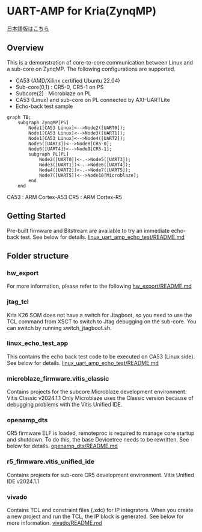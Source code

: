 
# UART-AMP for Kria(ZynqMP) 

[日本語版はこちら](https://github.com/kern-gt/ZynqMP-UART-AMP-KR260-Ubuntu/blob/main/README_jp.md)

## Overview
This is a demonstration of core-to-core communication between Linux and a sub-core on ZynqMP. The following configurations are supported.
* CA53 (AMD/Xilinx certified Ubuntu 22.04)
* Sub-core(0,1) : CR5-0, CR5-1 on PS
* Subcore(2) : Microblaze on PL
* CA53 (Linux) and sub-core on PL connected by AXI-UARTLite
* Echo-back test sample

```mermaid
graph TB;
    subgraph ZynqMP[PS]
        Node1[CA53 Linux]<-->Node2([UART0]);
        Node1[CA53 Linux]<-->Node3([UART1]);
        Node1[CA53 Linux]<-->Node4([UART2]);
        Node5([UART3])<-->Node8[CR5-0];
        Node6([UART4])<-->Node9[CR5-1];
        subgraph PL[PL]
            Node2([UART0])<-.->Node5([UART3]);
            Node3([UART1])<-.->Node6([UART4]);
            Node4([UART2])<-.->Node7([UART5]);
            Node7([UART5])<-->Node10[Microblaze];
        end
    end
```

CA53 : ARM Cortex-A53
CR5 : ARM Cortex-R5

## Getting Started
Pre-built firmware and Bitstream are available to try an immediate echo-back test.
See below for details.
[linux_uart_amp_echo_test/README.md](https://github.com/kern-gt/ZynqMP-UART-AMP-KR260-Ubuntu/blob/main/linux_uart_amp_echo_test/README.md)

## Folder structure
### hw_export
For more information, please refer to the following
[hw_export/README.md](https://github.com/kern-gt/ZynqMP-UART-AMP-KR260-Ubuntu/blob/main/hw_export/README.md)

### jtag_tcl
Kria K26 SOM does not have a switch for Jtagboot, so you need to use the TCL command from XSCT to switch to Jtag debugging on the sub-core.
You can switch by running switch_jtagboot.sh.

### linux_echo_test_app
This contains the echo back test code to be executed on CA53 (Linux side). See below for details.
[linux_uart_amp_echo_test/README.md](https://github.com/kern-gt/ZynqMP-UART-AMP-KR260-Ubuntu/blob/main/linux_uart_amp_echo_test/README.md)

### microblaze_firmware.vitis_classic
Contains projects for the subcore Microblaze development environment.
Vitis Classic v2024.1.1
Only Microblaze uses the Classic version because of debugging problems with the Vitis Unified IDE.

### openamp_dts
CR5 firmware ELF is loaded, remoteproc is required to manage core startup and shutdown. To do this, the base Devicetree needs to be rewritten.
See below for details.
[openamp_dts/README.md](https://github.com/kern-gt/ZynqMP-UART-AMP-KR260-Ubuntu/blob/main/openamp_dts/README.md)

### r5_firmware.vitis_unified_ide
Contains projects for sub-core CR5 development environment.
Vitis Unified IDE v2024.1.1

### vivado
Contains TCL and constraint files (.xdc) for IP integrators.
When you create a new project and run the TCL, the IP block is generated.
See below for more information.
[vivado/README.md](https://github.com/kern-gt/ZynqMP-UART-AMP-KR260-Ubuntu/blob/main/vivado/README.md)